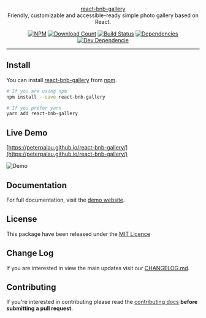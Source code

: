 <p align="center">
  <a href="https://peterpalau.github.io/react-bnb-gallery" target="_blank">react-bnb-gallery</a><br />
  Friendly, customizable and accessible-ready simple photo gallery based on React.
</p>

<p align="center">
  <a href="https://www.npmjs.com/package/react-bnb-gallery" target="_blank"><img src="https://img.shields.io/npm/v/react-bnb-gallery.svg" alt="NPM"></a>
  <a href="http://www.npmjs.com/package/react-bnb-gallery" target="_blank"><img src="http://img.shields.io/npm/dm/react-bnb-gallery.svg?style=flat" alt="Download Count" /></a>
  <a href="https://travis-ci.org/peterpalau/react-bnb-gallery" target="_blank"><img src="https://travis-ci.org/peterpalau/react-bnb-gallery.svg?branch=master" alt="Build Status" /></a>
  <a href="https://david-dm.org/peterpalau/react-bnb-gallery" target="_blank"><img src="https://david-dm.org/peterpalau/react-bnb-gallery.svg" alt="Dependencies" /></a>
  <a href="https://david-dm.org/peterpalau/react-bnb-gallery?type=dev" taret="_blank"><img src="https://david-dm.org/peterpalau/react-bnb-gallery/dev-status.svg" alt="Dev Dependencie" /></a>
</p>

------

## Install

You can install [react-bnb-gallery](https://www.npmjs.com/package/react-bnb-gallery) from [npm](https://www.npmjs.com/).

```bash
# If you are using npm
npm install --save react-bnb-gallery

# If you prefer yarn
yarn add react-bnb-gallery
```

## Live Demo

[https://peterpalau.github.io/react-bnb-gallery/](https://peterpalau.github.io/react-bnb-gallery/)

![Demo](https://raw.githubusercontent.com/peterpalau/react-bnb-gallery/master/react-bnb-demo.png)

## Documentation

For full documentation, visit the [demo website](https://peterpalau.github.io/react-bnb-gallery).

## License

This package have been released under the [MIT Licence](https://raw.githubusercontent.com/peterpalau/react-bnb-gallery/master/LICENSE)

## Change Log

If you are interested in view the main updates visit our [CHANGELOG.md](https://github.com/peterpalau/react-bnb-gallery/blob/master/CHANGELOG.md).

## Contributing

If you're interested in contributing please read the [contributing docs](https://github.com/peterpalau/react-bnb-gallery/blob/master/CONTRIBUTING.md) **before submitting a pull request**.
